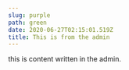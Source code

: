 ```yaml
---
slug: purple
path: green
date: 2020-06-27T02:15:01.519Z
title: This is from the admin
---
```

this is content written in the admin.